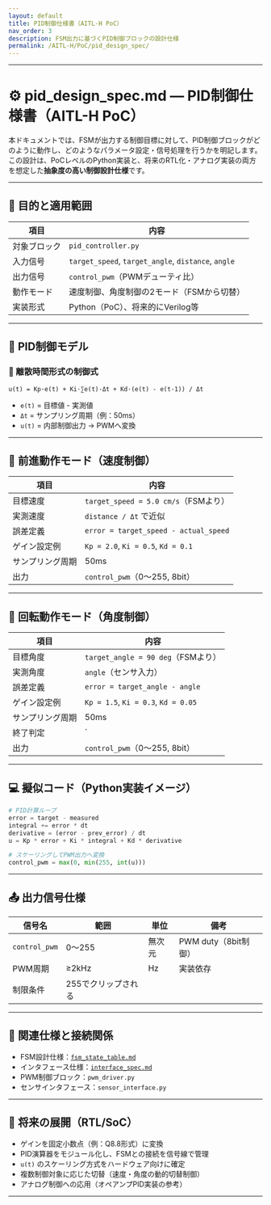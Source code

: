 ```yaml
---
layout: default
title: PID制御仕様書（AITL-H PoC）
nav_order: 3
description: FSM出力に基づくPID制御ブロックの設計仕様
permalink: /AITL-H/PoC/pid_design_spec/
---
```


---

# ⚙️ pid_design_spec.md — PID制御仕様書（AITL-H PoC）

本ドキュメントでは、FSMが出力する制御目標に対して、PID制御ブロックがどのように動作し、どのようなパラメータ設定・信号処理を行うかを明記します。  
この設計は、PoCレベルのPython実装と、将来のRTL化・アナログ実装の両方を想定した**抽象度の高い制御設計仕様**です。

---

## 🎯 目的と適用範囲

| 項目 | 内容 |
|------|------|
| 対象ブロック | `pid_controller.py` |
| 入力信号 | `target_speed`, `target_angle`, `distance`, `angle` |
| 出力信号 | `control_pwm`（PWMデューティ比） |
| 動作モード | 速度制御、角度制御の2モード（FSMから切替） |
| 実装形式 | Python（PoC）、将来的にVerilog等 |

---

## 🧮 PID制御モデル

### 📐 離散時間形式の制御式
```
u(t) = Kp·e(t) + Ki·∑e(t)·Δt + Kd·(e(t) - e(t-1)) / Δt
```
- `e(t)` = 目標値 - 実測値
- `Δt` = サンプリング周期（例：50ms）
- `u(t)` = 内部制御出力 → PWMへ変換

---

## 🚶 前進動作モード（速度制御）

| 項目           | 内容                                |
|----------------|-------------------------------------|
| 目標速度       | `target_speed = 5.0 cm/s`（FSMより） |
| 実測速度       | `distance / Δt` で近似              |
| 誤差定義       | `error = target_speed - actual_speed` |
| ゲイン設定例   | `Kp = 2.0`, `Ki = 0.5`, `Kd = 0.1`  |
| サンプリング周期 | 50ms                               |
| 出力           | `control_pwm`（0〜255, 8bit）       |

---

## 🔁 回転動作モード（角度制御）

| 項目           | 内容                             |
|----------------|----------------------------------|
| 目標角度       | `target_angle = 90 deg`（FSMより） |
| 実測角度       | `angle`（センサ入力）           |
| 誤差定義       | `error = target_angle - angle`  |
| ゲイン設定例   | `Kp = 1.5`, `Ki = 0.3`, `Kd = 0.05` |
| サンプリング周期 | 50ms                           |
| 終了判定       | `|error| < 1 deg`                |
| 出力           | `control_pwm`（0〜255, 8bit）   |

---

## 💻 擬似コード（Python実装イメージ）

```python
# PID計算ループ
error = target - measured
integral += error * dt
derivative = (error - prev_error) / dt
u = Kp * error + Ki * integral + Kd * derivative

# スケーリングしてPWM出力へ変換
control_pwm = max(0, min(255, int(u)))
```

---

## 📤 出力信号仕様

| 信号名       | 範囲     | 単位   | 備考                   |
|--------------|----------|--------|------------------------|
| `control_pwm`| 0〜255   | 無次元 | PWM duty（8bit制御）   |
| PWM周期      | ≥2kHz    | Hz     | 実装依存               |
| 制限条件     | 255でクリップされる            |

---

## 🔗 関連仕様と接続関係

- FSM設計仕様：[`fsm_state_table.md`](./fsm_state_table.md)
- インタフェース仕様：[`interface_spec.md`](./interface_spec.md)
- PWM制御ブロック：`pwm_driver.py`
- センサインタフェース：`sensor_interface.py`

---

## 📝 将来の展開（RTL/SoC）

- ゲインを固定小数点（例：Q8.8形式）に変換
- PID演算器をモジュール化し、FSMとの接続を信号線で管理
- `u(t)` のスケーリング方式をハードウェア向けに確定
- 複数制御対象に応じた切替（速度・角度の動的切替制御）
- アナログ制御への応用（オペアンプPID実装の参考）

---
